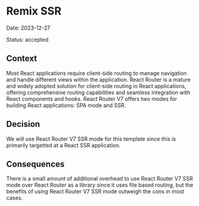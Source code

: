 # Remix SSR

Date: 2023-12-27

Status: accepted

## Context

Most React applications require client-side routing to manage navigation and handle different views within the application. React Router is a mature and widely adopted solution for client-side routing in React applications, offering comprehensive routing capabilities and seamless integration with React components and hooks. React Router V7 offers two modes for building React applications: SPA mode and SSR.

## Decision

We will use React Router V7 SSR mode for this template since this is primarily targetted at a React SSR application.

## Consequences

There is a small amount of additional overhead to use React Router V7 SSR mode over React Router as a library since it uses file based routing, but the benefits of using React Router V7 SSR mode outweigh the cons in most cases.

